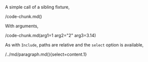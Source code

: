 A simple call of a sibling fixture,

/code-chunk.md()

With arguments,

/code-chunk.md(arg1=1 arg2="2" arg3=3.14)

As with `Include`, paths are relative and the `select` option is available,

/../md/paragraph.md(){select=content.1}
